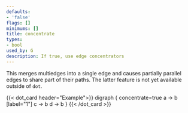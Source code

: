 ```yaml
---
defaults:
- 'false'
flags: []
minimums: []
title: concentrate
types:
- bool
used_by: G
description: If true, use edge concentrators
---
```


This merges multiedges into a single edge and causes partially parallel
edges to share part of their paths. The latter feature is not yet available
outside of `dot`.

{{< dot_card header="Example">}}
digraph {
    concentrate=true
    a -> b [label="1"]
    c -> b
    d -> b
}
{{< /dot_card >}}
